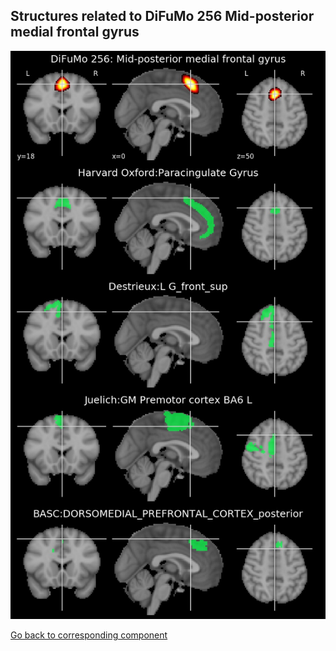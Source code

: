 


## Structures related to DiFuMo 256 Mid-posterior medial frontal gyrus

![116](116.jpg "Structures related to DiFuMo 256 Mid-posterior medial frontal gyrus")

[Go back to corresponding component](https://parietal-inria.github.io/DiFuMo/256/html/116.html)